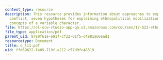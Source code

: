 ```yaml
---
content_type: resource
description: This resource provides information about approaches to explaining ethnopolitical
  conflict, seven hypotheses for explaining ethnopolitical mobilization, and seven
  concepts of a variable character.
file: https://ol-ocw-studio-app-qa.s3.amazonaws.com/courses/17-523-ethnicity-and-race-in-world-politics-fall-2005/ffd69622f409710fa212c57d9fc48319_o_l11.pdf
file_type: application/pdf
parent_uid: 8780f61e-e01f-cf22-61f5-c4981a66ead1
resourcetype: Document
title: o_l11.pdf
uid: ffd69622-f409-710f-a212-c57d9fc48319
---
```

